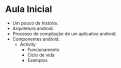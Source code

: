 Aula Inicial
=============

* Um pouco de história.
* Arquitetura android.
* Processo de compilação de um aplicativo android.
* Componentes android.
  * Activity
    * Funcionamento
    * Ciclo de vida
    * Exemplos
